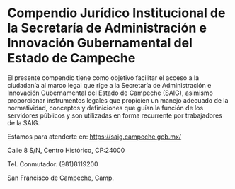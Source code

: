# Compendio Jurídico Institucional de la Secretaría de Administración e Innovación Gubernamental del Estado de Campeche
El presente compendio tiene como objetivo facilitar el acceso a la ciudadanía al marco legal que rige a la Secretaría de Administración e Innovación Gubernamental del Estado de Campeche (SAIG), asimismo proporcionar instrumentos legales que propicien un manejo adecuado de la normatividad, conceptos y definiciones que guían la función de los servidores públicos y son utilizadas en forma recurrente por trabajadores de la SAIG.

Estamos para atenderte en:
https://saig.campeche.gob.mx/



Calle 8 S/N, Centro Histórico, CP:24000

Tel. Conmutador. (981)8119200

San Francisco de Campeche, Camp.
